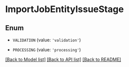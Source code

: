 # ImportJobEntityIssueStage


## Enum

* `VALIDATION` (value: `'validation'`)

* `PROCESSING` (value: `'processing'`)

[[Back to Model list]](../README.md#documentation-for-models) [[Back to API list]](../README.md#documentation-for-api-endpoints) [[Back to README]](../README.md)



